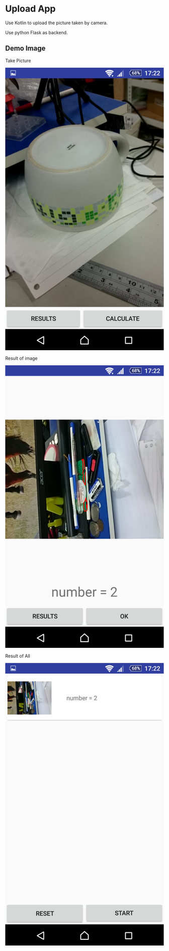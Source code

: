 # Upload App

Use Kotlin to upload the picture taken by camera.

Use python Flask as backend.

## Demo Image

Take Picture

![](https://raw.githubusercontent.com/linnil1/AndroidUploadApp/master/demoImage/Screenshot_20180711-172248.png)

Result of image

![](https://raw.githubusercontent.com/linnil1/AndroidUploadApp/master/demoImage/Screenshot_20180711-172207.png)

Result of All

![](https://raw.githubusercontent.com/linnil1/AndroidUploadApp/master/demoImage/Screenshot_20180711-172238.png)
